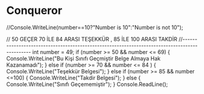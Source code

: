 # Conqueror

//Console.WriteLine(number==10?"Number is 10":"Number is not 10");

// 50 GEÇER 70 İLE 84 ARASI TEŞEKKÜR , 85 İLE 100 ARASI TAKDİR
//----------------------------------------------------------------------------------------------
int number = 49;
if (number >= 50 && number <= 69)
{
Console.WriteLine("Bu Kişi Sınıfı Geçmiştir Belge Almaya Hak Kazanamadı");
}
else if (number >= 70 && number <= 84 )
{
Console.WriteLine("Teşekkür Belgesi");
}
else if (number >= 85 && number <=100)
{
Console.WriteLine("Takdir Belgesi");
}
else
{
Console.WriteLine("Sınıfı Geçememiştir");
}
Console.ReadLine();
